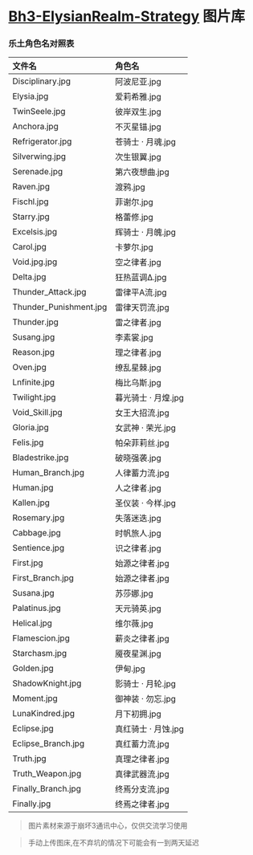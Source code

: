 # [Bh3-ElysianRealm-Strategy](https://github.com/MskTim/Bh3-ElysianRealm-Strategy) 图片库
### 乐土角色名对照表
| 文件名                 | 角色名          |
| :--------------------- | :-------------- |
| Disciplinary.jpg | 阿波尼亚.jpg |
| Elysia.jpg | 爱莉希雅.jpg |
| TwinSeele.jpg | 彼岸双生.jpg |
| Anchora.jpg | 不灭星锚.jpg |
| Refrigerator.jpg | 苍骑士 · 月魂.jpg |
| Silverwing.jpg | 次生银翼.jpg |
| Serenade.jpg | 第六夜想曲.jpg |
| Raven.jpg | 渡鸦.jpg |
| Fischl.jpg | 菲谢尔.jpg |
| Starry.jpg | 格蕾修.jpg |
| Excelsis.jpg | 辉骑士 · 月魄.jpg |
| Carol.jpg | 卡萝尔.jpg |
| Void.jpg.jpg | 空之律者.jpg |
| Delta.jpg | 狂热蓝调Δ.jpg |
| Thunder_Attack.jpg | 雷律平A流.jpg |
| Thunder_Punishment.jpg | 雷律天罚流.jpg |
| Thunder.jpg | 雷之律者.jpg |
| Susang.jpg | 李素裳.jpg |
| Reason.jpg | 理之律者.jpg |
| Oven.jpg | 缭乱星棘.jpg |
| Lnfinite.jpg | 梅比乌斯.jpg |
| Twilight.jpg | 暮光骑士 · 月煌.jpg |
| Void_Skill.jpg | 女王大招流.jpg |
| Gloria.jpg | 女武神 · 荣光.jpg |
| Felis.jpg | 帕朵菲莉丝.jpg |
| Bladestrike.jpg | 破晓强袭.jpg |
| Human_Branch.jpg | 人律蓄力流.jpg |
| Human.jpg | 人之律者.jpg |
| Kallen.jpg | 圣仪装 · 今样.jpg |
| Rosemary.jpg | 失落迷迭.jpg |
| Cabbage.jpg | 时帆旅人.jpg |
| Sentience.jpg | 识之律者.jpg |
| First.jpg | 始源之律者.jpg |
| First_Branch.jpg | 始源之律者.jpg |
| Susana.jpg | 苏莎娜.jpg |
| Palatinus.jpg | 天元骑英.jpg |
| Helical.jpg | 维尔薇.jpg |
| Flamescion.jpg | 薪炎之律者.jpg |
| Starchasm.jpg | 魇夜星渊.jpg |
| Golden.jpg | 伊甸.jpg |
| ShadowKnight.jpg | 影骑士 · 月轮.jpg |
| Moment.jpg | 御神装 · 勿忘.jpg |
| LunaKindred.jpg | 月下初拥.jpg |
| Eclipse.jpg | 真红骑士 · 月蚀.jpg |
| Eclipse_Branch.jpg | 真红蓄力流.jpg |
| Truth.jpg | 真理之律者.jpg |
| Truth_Weapon.jpg | 真律武器流.jpg |
| Finally_Branch.jpg | 终焉分支流.jpg |
| Finally.jpg | 终焉之律者.jpg |

> 图片素材来源于崩坏3通讯中心，仅供交流学习使用

> 手动上传图床,在不弃坑的情况下可能会有一到两天延迟
